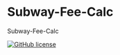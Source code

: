 # Subway-Fee-Calc
Subway-Fee-Calc

[![GitHub license](https://img.shields.io/github/license/mashape/apistatus.svg?style=flat-square)](LICENSE)
